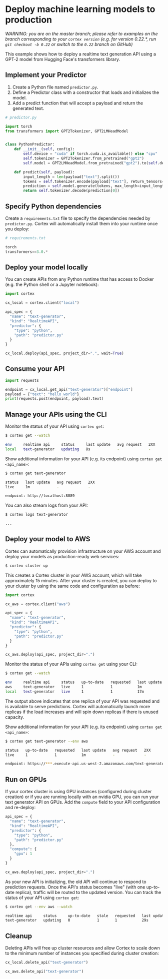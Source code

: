 # Deploy machine learning models to production

_WARNING: you are on the master branch; please refer to examples on the branch corresponding to your `cortex version` (e.g. for version 0.22.*, run `git checkout -b 0.22` or switch to the `0.22` branch on GitHub)_

This example shows how to deploy a realtime text generation API using a GPT-2 model from Hugging Face's transformers library.

## Implement your Predictor

1. Create a Python file named `predictor.py`.
2. Define a Predictor class with a constructor that loads and initializes the model.
3. Add a predict function that will accept a payload and return the generated text.

```python
# predictor.py

import torch
from transformers import GPT2Tokenizer, GPT2LMHeadModel


class PythonPredictor:
    def __init__(self, config):
        self.device = "cuda" if torch.cuda.is_available() else "cpu"
        self.tokenizer = GPT2Tokenizer.from_pretrained("gpt2")
        self.model = GPT2LMHeadModel.from_pretrained("gpt2").to(self.device)

    def predict(self, payload):
        input_length = len(payload["text"].split())
        tokens = self.tokenizer.encode(payload["text"], return_tensors="pt").to(self.device)
        prediction = self.model.generate(tokens, max_length=input_length + 20, do_sample=True)
        return self.tokenizer.decode(prediction[0])
```

## Specify Python dependencies

Create a `requirements.txt` file to specify the dependencies needed by `predictor.py`. Cortex will automatically install them into your runtime once you deploy:

```python
# requirements.txt

torch
transformers==3.0.*
```

## Deploy your model locally

You can create APIs from any Python runtime that has access to Docker (e.g. the Python shell or a Jupyter notebook):

```python
import cortex

cx_local = cortex.client("local")

api_spec = {
  "name": "text-generator",
  "kind": "RealtimeAPI",
  "predictor": {
    "type": "python",
    "path": "predictor.py"
  }
}

cx_local.deploy(api_spec, project_dir=".", wait=True)
```

## Consume your API

```python
import requests

endpoint = cx_local.get_api("text-generator")["endpoint"]
payload = {"text": "hello world"}
print(requests.post(endpoint, payload).text)
```

## Manage your APIs using the CLI

Monitor the status of your API using `cortex get`:

```bash
$ cortex get --watch

env     realtime api     status     last update   avg request   2XX
local   text-generator   updating   8s            -             -
```

Show additional information for your API (e.g. its endpoint) using `cortex get <api_name>`:

```bash
$ cortex get text-generator

status   last update   avg request   2XX
live     1m            -             -

endpoint: http://localhost:8889
```

You can also stream logs from your API:

```bash
$ cortex logs text-generator

...
```

## Deploy your model to AWS

Cortex can automatically provision infrastructure on your AWS account and deploy your models as production-ready web services:

```bash
$ cortex cluster up
```

This creates a Cortex cluster in your AWS account, which will take approximately 15 minutes. After your cluster is created, you can deploy to your cluster by using the same code and configuration as before:

```python
import cortex

cx_aws = cortex.client("aws")

api_spec = {
  "name": "text-generator",
  "kind": "RealtimeAPI",
  "predictor": {
    "type": "python",
    "path": "predictor.py"
  }
}

cx_aws.deploy(api_spec, project_dir=".")
```

Monitor the status of your APIs using `cortex get` using your CLI:

```bash
$ cortex get --watch

env     realtime api     status   up-to-date   requested   last update   avg request   2XX
aws     text-generator   live     1            1           1m            -             -
local   text-generator   live     1            1           17m           3.1285 s      1
```

The output above indicates that one replica of your API was requested and is available to serve predictions. Cortex will automatically launch more replicas if the load increases and will spin down replicas if there is unused capacity.

Show additional information for your API (e.g. its endpoint) using `cortex get <api_name>`:

```bash
$ cortex get text-generator --env aws

status   up-to-date   requested   last update   avg request   2XX
live     1            1           1m            -             -

endpoint: https://***.execute-api.us-west-2.amazonaws.com/text-generator
```

## Run on GPUs

If your cortex cluster is using GPU instances (configured during cluster creation) or if you are running locally with an nvidia GPU, you can run your text generator API on GPUs. Add the `compute` field to your API configuration and re-deploy:

```python
api_spec = {
  "name": "text-generator",
  "kind": "RealtimeAPI",
  "predictor": {
    "type": "python",
    "path": "predictor.py"
  },
  "compute": {
    "gpu": 1
  }
}

cx_aws.deploy(api_spec, project_dir=".")
```

As your new API is initializing, the old API will continue to respond to prediction requests. Once the API's status becomes "live" (with one up-to-date replica), traffic will be routed to the updated version. You can track the status of your API using `cortex get`:

```bash
$ cortex get --env aws --watch

realtime api     status     up-to-date   stale   requested   last update   avg request   2XX
text-generator   updating   0            1       1           29s           -             -
```

## Cleanup

Deleting APIs will free up cluster resources and allow Cortex to scale down to the minimum number of instances you specified during cluster creation:

```python
cx_local.delete_api("text-generator")

cx_aws.delete_api("text-generator")
```
